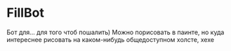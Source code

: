 # FillBot
Бот для... для того чтоб пошалить) Можно порисовать в паинте, но куда интереснее рисовать на каком-нибудь общедоступном холсте, хехе
